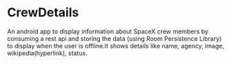 # CrewDetails
An android app to display information about SpaceX crew members by consuming a rest api and storing the
data (using Room Persistence Library) to display when the user is offline.It shows details like  name, agency, image, wikipedia(hyperlink), status.


